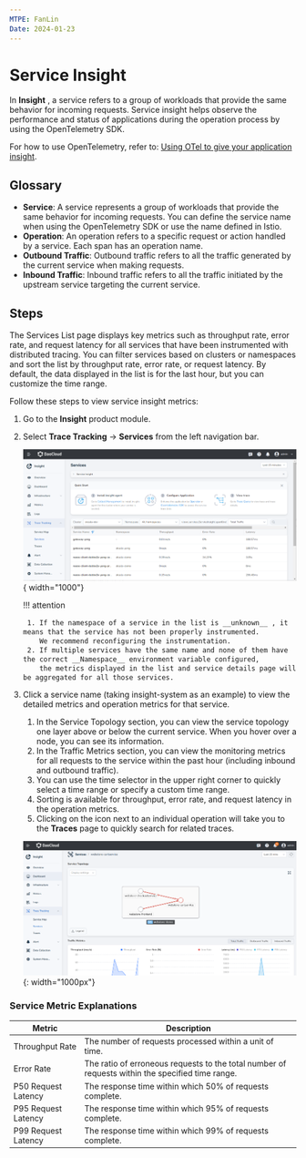 ```yaml
---
MTPE: FanLin
Date: 2024-01-23
---
```


# Service Insight

In __Insight__ , a service refers to a group of workloads that provide the same behavior for incoming requests. 
Service insight helps observe the performance and status of applications during the operation process by 
using the OpenTelemetry SDK.

For how to use OpenTelemetry, refer to: [Using OTel to give your application insight](../quickstart/otel/otel.md).

## Glossary

- **Service**: A service represents a group of workloads that provide the same behavior for incoming requests. 
  You can define the service name when using the OpenTelemetry SDK or use the name defined in Istio.
- **Operation**: An operation refers to a specific request or action handled by a service. Each span has an operation name.
- **Outbound Traffic**: Outbound traffic refers to all the traffic generated by the current service when making requests.
- **Inbound Traffic**: Inbound traffic refers to all the traffic initiated by the upstream service targeting the current service.

## Steps

The Services List page displays key metrics such as throughput rate, error rate, and request latency for all services 
that have been instrumented with distributed tracing. You can filter services based on clusters or namespaces and sort 
the list by throughput rate, error rate, or request latency. By default, the data displayed in the list is for the last hour, 
but you can customize the time range.

Follow these steps to view service insight metrics:

1. Go to the __Insight__ product module.

2. Select __Trace Tracking__ -> __Services__ from the left navigation bar.

    ![Trace Tracking](../images/service00.png){ width="1000"}

    !!! attention

        1. If the namespace of a service in the list is __unknown__ , it means that the service has not been properly instrumented. 
           We recommend reconfiguring the instrumentation.
        2. If multiple services have the same name and none of them have the correct __Namespace__ environment variable configured, 
           the metrics displayed in the list and service details page will be aggregated for all those services.

3. Click a service name (taking insight-system as an example) to view the detailed metrics and operation metrics for that service.

    1. In the Service Topology section, you can view the service topology one layer above or below the current service. 
       When you hover over a node, you can see its information.
    2. In the Traffic Metrics section, you can view the monitoring metrics for all requests to the service within 
       the past hour (including inbound and outbound traffic).
    3. You can use the time selector in the upper right corner to quickly select a time range or specify a custom time range.
    4. Sorting is available for throughput, error rate, and request latency in the operation metrics.
    5. Clicking on the icon next to an individual operation will take you to the __Traces__ page to quickly search for related traces.

    ![Service Monitoring](../images/service01.png){: width="1000px"}

### Service Metric Explanations

| Metric | Description |
| ------ | ----------- |
| Throughput Rate | The number of requests processed within a unit of time. |
| Error Rate | The ratio of erroneous requests to the total number of requests within the specified time range. |
| P50 Request Latency | The response time within which 50% of requests complete. |
| P95 Request Latency | The response time within which 95% of requests complete. |
| P99 Request Latency | The response time within which 99% of requests complete. |

